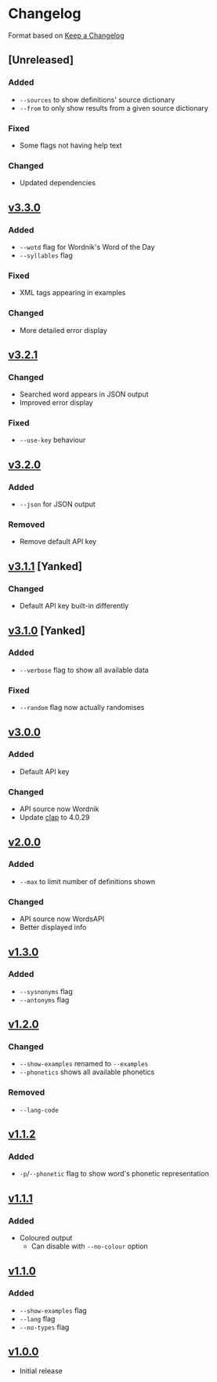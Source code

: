 # Changelog

Format based on [Keep a Changelog](https://keepachangelog.com/en/1.1.0/)

## [Unreleased]

### Added

* `--sources` to show definitions' source dictionary
* `--from` to only show results from a given source dictionary

### Fixed

* Some flags not having help text

### Changed

* Updated dependencies

## [v3.3.0](https://github.com/Clay-6/WhatYouMean/releases/tag/v3.3.0)

### Added

* `--wotd` flag for Wordnik's Word of the Day
* `--syllables` flag

### Fixed

* XML tags appearing in examples

### Changed

* More detailed error display

## [v3.2.1](https://github.com/Clay-6/WhatYouMean/releases/tag/v3.2.1)

### Changed

* Searched word appears in JSON output
* Improved error display

### Fixed

* `--use-key` behaviour

## [v3.2.0](https://github.com/Clay-6/WhatYouMean/releases/tag/v3.2.0)

### Added

* `--json` for JSON output

### Removed

* Remove default API key

## [v3.1.1](https://github.com/Clay-6/WhatYouMean/releases/tag/v3.1.1) [Yanked]

### Changed

* Default API key built-in differently

## [v3.1.0](https://github.com/Clay-6/WhatYouMean/releases/tag/v3.1.0) [Yanked]

### Added

* `--verbose` flag to show all available data

### Fixed

* `--random` flag now actually randomises

## [v3.0.0](https://github.com/Clay-6/WhatYouMean/releases/tag/v3.0.0)

### Added

* Default API key

### Changed

* API source now Wordnik
* Update [clap](lib.rs/crates/clap) to 4.0.29

## [v2.0.0](https://github.com/Clay-6/WhatYouMean/releases/tag/v2.0.0)

### Added

* `--max` to limit number of definitions shown

### Changed

* API source now WordsAPI
* Better displayed info

## [v1.3.0](https://github.com/Clay-6/WhatYouMean/releases/tag/v1.3.0)

### Added

* `--sysnonyms` flag
* `--antonyms` flag

## [v1.2.0](https://github.com/Clay-6/WhatYouMean/releases/tag/v1.2.0)

### Changed

* `--show-examples` renamed to `--examples`
* `--phonetics` shows all available phonetics

### Removed

* `--lang-code`

## [v1.1.2](https://github.com/Clay-6/WhatYouMean/releases/tag/v1.1.2)

### Added

* `-p`/`--phonetic` flag to show word's phonetic representation

## [v1.1.1](https://github.com/Clay-6/WhatYouMean/releases/tag/v1.1.1)

### Added

* Coloured output
  * Can disable with `--no-colour` option

## [v1.1.0](https://crates.io/crates/whatyoumean/1.1.0)

### Added

* `--show-examples` flag
* `--lang` flag
* `--no-types` flag

## [v1.0.0](https://crates.io/crates/whatyoumean/1.0.0)

* Initial release
